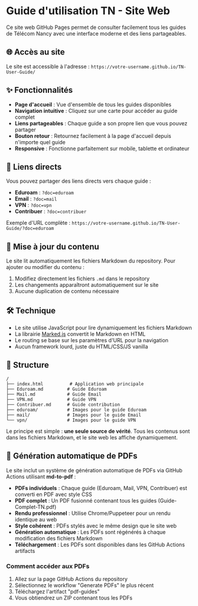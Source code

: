 # Guide d'utilisation TN - Site Web

Ce site web GitHub Pages permet de consulter facilement tous les guides de Télécom Nancy avec une interface moderne et des liens partageables.

## 🌐 Accès au site

Le site est accessible à l'adresse : `https://votre-username.github.io/TN-User-Guide/`

## ✨ Fonctionnalités

- **Page d'accueil** : Vue d'ensemble de tous les guides disponibles
- **Navigation intuitive** : Cliquez sur une carte pour accéder au guide complet
- **Liens partageables** : Chaque guide a son propre lien que vous pouvez partager
- **Bouton retour** : Retournez facilement à la page d'accueil depuis n'importe quel guide
- **Responsive** : Fonctionne parfaitement sur mobile, tablette et ordinateur

## 🔗 Liens directs

Vous pouvez partager des liens directs vers chaque guide :

- **Eduroam** : `?doc=eduroam`
- **Email** : `?doc=mail`
- **VPN** : `?doc=vpn`
- **Contribuer** : `?doc=contribuer`

Exemple d'URL complète : `https://votre-username.github.io/TN-User-Guide/?doc=eduroam`

## 📝 Mise à jour du contenu

Le site lit automatiquement les fichiers Markdown du repository. Pour ajouter ou modifier du contenu :

1. Modifiez directement les fichiers `.md` dans le repository
2. Les changements apparaîtront automatiquement sur le site
3. Aucune duplication de contenu nécessaire

## 🛠️ Technique

- Le site utilise JavaScript pour lire dynamiquement les fichiers Markdown
- La librairie [Marked.js](https://marked.js.org/) convertit le Markdown en HTML
- Le routing se base sur les paramètres d'URL pour la navigation
- Aucun framework lourd, juste du HTML/CSS/JS vanilla

## 📂 Structure

```
/
├── index.html          # Application web principale
├── Eduroam.md         # Guide Eduroam
├── Mail.md            # Guide Email
├── VPN.md             # Guide VPN
├── Contribuer.md      # Guide contribution
├── eduroam/           # Images pour le guide Eduroam
├── mail/              # Images pour le guide Email
└── vpn/               # Images pour le guide VPN
```

Le principe est simple : **une seule source de vérité**. Tous les contenus sont dans les fichiers Markdown, et le site web les affiche dynamiquement.

## 📄 Génération automatique de PDFs

Le site inclut un système de génération automatique de PDFs via GitHub Actions utilisant **md-to-pdf** :

- **PDFs individuels** : Chaque guide (Eduroam, Mail, VPN, Contribuer) est converti en PDF avec style CSS
- **PDF complet** : Un PDF fusionné contenant tous les guides (Guide-Complet-TN.pdf)
- **Rendu professionnel** : Utilise Chrome/Puppeteer pour un rendu identique au web
- **Style cohérent** : PDFs stylés avec le même design que le site web
- **Génération automatique** : Les PDFs sont régénérés à chaque modification des fichiers Markdown
- **Téléchargement** : Les PDFs sont disponibles dans les GitHub Actions artifacts

### Comment accéder aux PDFs

1. Allez sur la page GitHub Actions du repository
2. Sélectionnez le workflow "Generate PDFs" le plus récent
3. Téléchargez l'artifact "pdf-guides"
4. Vous obtiendrez un ZIP contenant tous les PDFs
